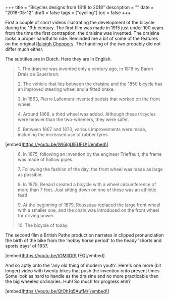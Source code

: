 +++
title = "Bicycles designs from 1818 to 2018"
description = ""
date = "2018-05-12"
draft = false
tags = ["cycling"]
toc = false
+++

First a couple of short videos illustrating the development of the bicycle during the 19th century. The first film was made in 1915 just under 100 years from the time the first contraption, the draisine was invented. The draisine looks a proper handful to ride. Reminded me a bit of some of the features on the original [Raleigh Choppers](https://goo.gl/images/585uow). The handling of the two probably did not differ much either.  

The subtitles are in Dutch. Here they are in English.

> 1\. The draisine was invented only a century ago, in 1818 by Baron Drais de Sauerbrun.
> 
> 2\. The vehicle that lies between the draisine and the 1850 bicycle has an improved steering wheel and a fitted brake.
> 
> 3\. In 1863, Pierre Lallement invented pedals that worked on the front wheel.
> 
> 4\. Around 1868, a third wheel was added. Although these tricycles were heavier than the two-wheelers, they were safer.
> 
> 5\. Between 1867 and 1870, various improvements were made, including the increased use of rubber tyres.

\[embed\]https://youtu.be/WI6lgUlEUFU\[/embed\]

> 6\. In 1875, following an invention by the engineer Trieffault, the frame was made of hollow pipes.
> 
> 7\. Following the fashion of the day, the front wheel was made as large as possible.
> 
> 8\. In 1878, Renard created a bicycle with a wheel circumference of more than 7 feet. Just sitting down on one of these was an athletic feat!
> 
> 9\. At the beginning of 1879, Rousseau replaced the large front wheel with a smaller one, and the chain was introduced on the front wheel for driving power.
> 
> 10\. The bicycle of today.

The second film a British Pathe production narrates in clipped pronunciation the birth of the bike from the 'hobby horse period' to the heady 'shorts and sports days' of 1937.   

\[embed\]https://youtu.be/tOMlIO0\ fEQ\[/embed\]

And so aptly onto the 'any old thing of modern youth'. Here's one more (bit longer) video with twenty bikes that push the invention onto present times. Some look as hard to handle as the draisine and no more practicable than the big wheeled ordinaries. Huh! So much for progress ehh?

\[embed\]https://youtu.be/QtOh1q5AufM\[/embed\]